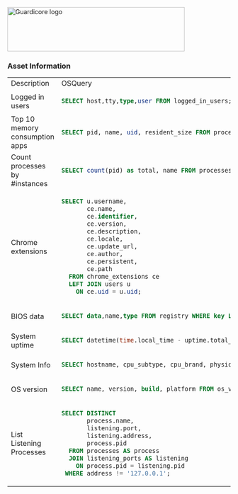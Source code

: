 <p align="left">
  <a href="https://www.guardicore.com/">
    <img src="https://www.guardicore.com/wp-content/uploads/2019/02/guardicore-press-releases-logo-banner2-845x200-1.jpg" alt="Guardicore logo" width="400" height="100">
  </a>
</p>
<h3 align="left">Asset Information</h3>
<p align="left">

<table>
<tr>
<td> Description </td> <td> OSQuery </td>
</tr>
<tr>
<td> Logged in users</td>
<td>

```sql
SELECT host,tty,type,user FROM logged_in_users;
```

</td>
</tr>
<tr>
<td> Top 10 memory consumption apps</td>
<td>

```sql
SELECT pid, name, uid, resident_size FROM processes order by resident_size desc limit 10;
```

</td>
</tr>
<tr>
<td> Count processes by #instances</td>
<td>

```sql
SELECT count(pid) as total, name FROM processes group by name order by total desc limit 10;
```

</td>
</tr>
<tr>
<td> Chrome extensions</td>
<td>

```sql
SELECT u.username, 
       ce.name, 
       ce.identifier, 
       ce.version, 
       ce.description, 
       ce.locale, 
       ce.update_url, 
       ce.author, 
       ce.persistent, 
       ce.path 
  FROM chrome_extensions ce 
  LEFT JOIN users u 
    ON ce.uid = u.uid;
 ```

</td>
</tr>
<tr>
<td> BIOS data</td>
<td>

```sql
SELECT data,name,type FROM registry WHERE key LIKE 'HKEY_LOCAL_MACHINE\HARDWARE\DESCRIPTION\System\BIOS';
```

</td>
</tr>
<tr>
<td> System uptime</td>
<td>

```sql
SELECT datetime(time.local_time - uptime.total_seconds, 'unixepoch') AS last_rebooted FROM time, uptime;
```

</td>
</tr>
<tr>
<td> System Info</td>
<td>

```sql
SELECT hostname, cpu_subtype, cpu_brand, physical_memory, hardware_vendor,hardware_model FROM system_info;
```

</td>
</tr>
<tr>
<td> OS version</td>
<td>

```sql
SELECT name, version, build, platform FROM os_version;
```

</td>
</tr>
<tr>
<td> List Listening Processes</td>
<td>

```sql
SELECT DISTINCT 
       process.name, 
       listening.port, 
       listening.address, 
       process.pid 
  FROM processes AS process 
  JOIN listening_ports AS listening 
    ON process.pid = listening.pid 
 WHERE address != '127.0.0.1';
```

</td>
</tr>
</table>
